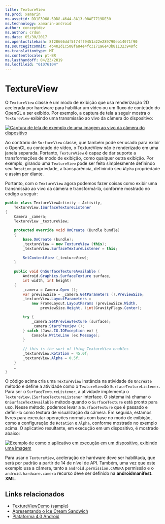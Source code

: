 ```yaml
---
title: TextureView
ms.prod: xamarin
ms.assetid: DD1F3D68-5DD8-4644-8A13-08AE7719DE30
ms.technology: xamarin-android
author: conceptdev
ms.author: crdun
ms.date: 05/30/2017
ms.openlocfilehash: 8f20666ddf5f74ff9451a22e289790eb14071f90
ms.sourcegitcommit: 4b402d1c508fa84e4fc3171a6e43b811323948fc
ms.translationtype: MT
ms.contentlocale: pt-BR
ms.lasthandoff: 04/23/2019
ms.locfileid: "61076104"
---
```

# <a name="textureview"></a>TextureView

O `TextureView` classe é um modo de exibição que usa renderização 2D acelerada por hardware para habilitar um vídeo ou um fluxo de conteúdo do OpenGL a ser exibido. Por exemplo, a captura de tela a seguir mostra o `TextureView` exibindo uma transmissão ao vivo da câmera do dispositivo:

[![Captura de tela de exemplo de uma imagem ao vivo da câmera do dispositivo](texture-view-images/22-textureviewcamera.png)](texture-view-images/22-textureviewcamera.png#lightbox)

Ao contrário de `SurfaceView` classe, que também pode ser usado para exibir o OpenGL ou conteúdo de vídeo, o TextureView não é renderizado em uma janela separada.
Portanto, `TextureView` é capaz de dar suporte a transformações de modo de exibição, como qualquer outra exibição. Por exemplo, girando uma `TextureView` pode ser feito simplesmente definindo seu `Rotation` propriedade, a transparência, definindo seu `Alpha` propriedade e assim por diante.

Portanto, com o `TextureView` agora podemos fazer coisas como exibir uma transmissão ao vivo da câmera e transformá-la, conforme mostrado no código a seguir:

```csharp
public class TextureViewActivity : Activity,
    TextureView.ISurfaceTextureListener
{
    Camera _camera;
    TextureView _textureView;
       
    protected override void OnCreate (Bundle bundle)
    {
        base.OnCreate (bundle);
        _textureView = new TextureView (this);
        _textureView.SurfaceTextureListener = this;
           
        SetContentView (_textureView);
    }
       
    public void OnSurfaceTextureAvailable (
        Android.Graphics.SurfaceTexture surface,
        int width, int height)
    {
        _camera = Camera.Open ();
        var previewSize = _camera.GetParameters ().PreviewSize;
        _textureView.LayoutParameters =
            new FrameLayout.LayoutParams (previewSize.Width,
                previewSize.Height, (int)GravityFlags.Center);

        try {
            _camera.SetPreviewTexture (surface);
            _camera.StartPreview ();
        } catch (Java.IO.IOException ex) {
            Console.WriteLine (ex.Message);
        }
           
        // this is the sort of thing TextureView enables
        _textureView.Rotation = 45.0f;
        _textureView.Alpha = 0.5f;
    }
    …
}
```

O código acima cria uma `TextureView` instância na atividade de `OnCreate` método e define a atividade como o `TextureView`do `SurfaceTextureListener`. Para ser o `SurfaceTextureListener`, a atividade implementa o `TextureView.ISurfaceTextureListener` interface. O sistema irá chamar o `OnSurfaceTextAvailable` método quando o `SurfaceTexture` está pronto para uso. Nesse método, podemos levar a `SurfaceTexture` que é passado e defini-lo como textura de visualização da câmera. Em seguida, estamos livres para executar operações normais com base no modo de exibição, como a configuração de `Rotation` e `Alpha`, conforme mostrado no exemplo acima. O aplicativo resultante, em execução em um dispositivo, é mostrado abaixo:

[![Exemplo de como o aplicativo em execução em um dispositivo, exibindo uma imagem](texture-view-images/17-textureviewdemo.png)](texture-view-images/17-textureviewdemo.png#lightbox)

Para usar o `TextureView`, aceleração de hardware deve ser habilitada, que será por padrão a partir de 14 de nível de API. Também, uma vez que este exemplo usa a câmera, tanto a `android.permission.CAMERA` permissão e o `android.hardware.camera` recurso deve ser definido na **androidmanifest. XML**.



## <a name="related-links"></a>Links relacionados

- [TextureViewDemo (sample)](https://developer.xamarin.com/samples/monodroid/TextureViewDemo/)
- [Apresentando o Ice Cream Sandwich](http://www.android.com/about/ice-cream-sandwich/)
- [Plataforma 4.0 Android](https://developer.android.com/sdk/android-4.0.html)

